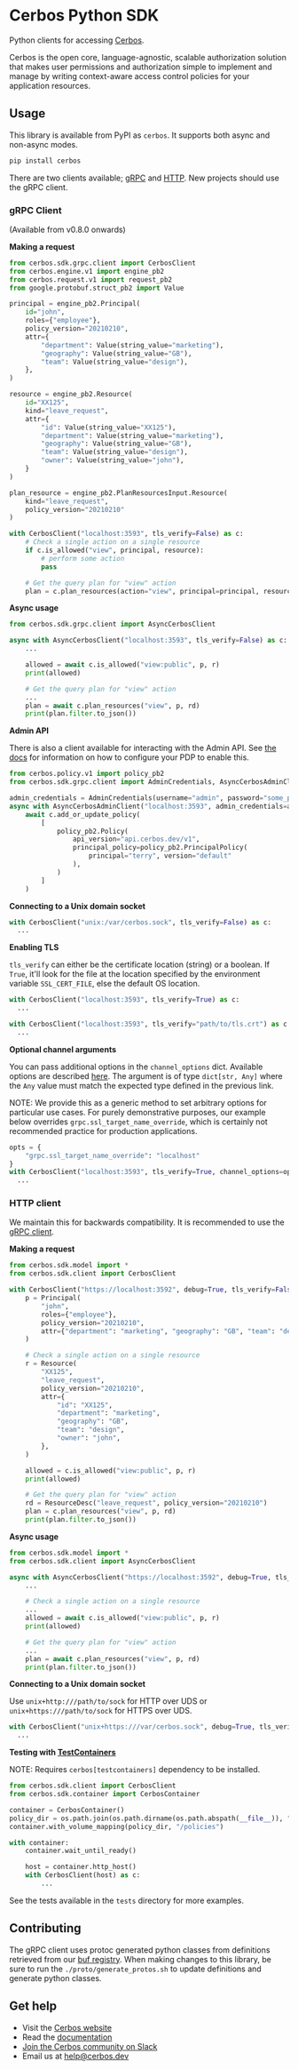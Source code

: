 Cerbos Python SDK
=================

Python clients for accessing [Cerbos](https://cerbos.dev).

Cerbos is the open core, language-agnostic, scalable authorization solution that makes user permissions and authorization simple to implement and manage by writing context-aware access control policies for your application resources.

## Usage

This library is available from PyPI as `cerbos`. It supports both async and non-async modes.

```sh
pip install cerbos
```

There are two clients available; [gRPC](#grpc-client) and [HTTP](#http-client). New projects should use the gRPC client.

### gRPC Client

(Available from v0.8.0 onwards)

**Making a request**

```python
from cerbos.sdk.grpc.client import CerbosClient
from cerbos.engine.v1 import engine_pb2
from cerbos.request.v1 import request_pb2
from google.protobuf.struct_pb2 import Value

principal = engine_pb2.Principal(
    id="john",
    roles={"employee"},
    policy_version="20210210",
    attr={
        "department": Value(string_value="marketing"),
        "geography": Value(string_value="GB"),
        "team": Value(string_value="design"),
    },
)

resource = engine_pb2.Resource(
    id="XX125",
    kind="leave_request",
    attr={
        "id": Value(string_value="XX125"),
        "department": Value(string_value="marketing"),
        "geography": Value(string_value="GB"),
        "team": Value(string_value="design"),
        "owner": Value(string_value="john"),
    }
)

plan_resource = engine_pb2.PlanResourcesInput.Resource(
    kind="leave_request",
    policy_version="20210210"
)

with CerbosClient("localhost:3593", tls_verify=False) as c:
    # Check a single action on a single resource
    if c.is_allowed("view", principal, resource):
        # perform some action
        pass

    # Get the query plan for "view" action
    plan = c.plan_resources(action="view", principal=principal, resource=plan_resource)
````

**Async usage**

```python
from cerbos.sdk.grpc.client import AsyncCerbosClient

async with AsyncCerbosClient("localhost:3593", tls_verify=False) as c:
    ...

    allowed = await c.is_allowed("view:public", p, r)
    print(allowed)

    # Get the query plan for "view" action
    ...
    plan = await c.plan_resources("view", p, rd)
    print(plan.filter.to_json())

```

**Admin API**

There is also a client available for interacting with the Admin API. See [the docs](https://docs.cerbos.dev/cerbos/latest/api/admin_api.html) for information on how to configure your PDP to enable this.

```python
from cerbos.policy.v1 import policy_pb2
from cerbos.sdk.grpc.client import AdminCredentials, AsyncCerbosAdminClient

admin_credentials = AdminCredentials(username="admin", password="some_password")
async with AsyncCerbosAdminClient("localhost:3593", admin_credentials=admin_credentials) as c:
    await c.add_or_update_policy(
        [
            policy_pb2.Policy(
                api_version="api.cerbos.dev/v1",
                principal_policy=policy_pb2.PrincipalPolicy(
                    principal="terry", version="default"
                ),
            )
        ]
    )
```

**Connecting to a Unix domain socket**

```python
with CerbosClient("unix:/var/cerbos.sock", tls_verify=False) as c:
  ...
```

**Enabling TLS**

`tls_verify` can either be the certificate location (string) or a boolean. If `True`, it'll look for the file at the location specified by the environment variable `SSL_CERT_FILE`, else the default OS location.

```python
with CerbosClient("localhost:3593", tls_verify=True) as c:
  ...
```

```python
with CerbosClient("localhost:3593", tls_verify="path/to/tls.crt") as c:
  ...
```

**Optional channel arguments**

You can pass additional options in the `channel_options` dict.
Available options are described [here](https://github.com/grpc/grpc/blob/7536d8a849c0096e4c968e7730306872bb5ec674/include/grpc/impl/grpc_types.h).
The argument is of type `dict[str, Any]` where the `Any` value must match the expected type defined in the previous link.

NOTE: We provide this as a generic method to set arbitrary options for particular use cases.
For purely demonstrative purposes, our example below overrides `grpc.ssl_target_name_override`, which is certainly not recommended practice for production applications.

```python
opts = {
    "grpc.ssl_target_name_override": "localhost"
}
with CerbosClient("localhost:3593", tls_verify=True, channel_options=opts) as c:
  ...
```

### HTTP client

We maintain this for backwards compatibility. It is recommended to use the [gRPC client](#grpc-client).

**Making a request**

```python
from cerbos.sdk.model import *
from cerbos.sdk.client import CerbosClient

with CerbosClient("https://localhost:3592", debug=True, tls_verify=False) as c:
    p = Principal(
        "john",
        roles={"employee"},
        policy_version="20210210",
        attr={"department": "marketing", "geography": "GB", "team": "design"},
    )

    # Check a single action on a single resource
    r = Resource(
        "XX125",
        "leave_request",
        policy_version="20210210",
        attr={
            "id": "XX125",
            "department": "marketing",
            "geography": "GB",
            "team": "design",
            "owner": "john",
        },
    )

    allowed = c.is_allowed("view:public", p, r)
    print(allowed)

    # Get the query plan for "view" action
    rd = ResourceDesc("leave_request", policy_version="20210210")
    plan = c.plan_resources("view", p, rd)
    print(plan.filter.to_json())
```

**Async usage**

```python
from cerbos.sdk.model import *
from cerbos.sdk.client import AsyncCerbosClient

async with AsyncCerbosClient("https://localhost:3592", debug=True, tls_verify=False) as c:
    ...

    # Check a single action on a single resource
    ...
    allowed = await c.is_allowed("view:public", p, r)
    print(allowed)

    # Get the query plan for "view" action
    ...
    plan = await c.plan_resources("view", p, rd)
    print(plan.filter.to_json())

```

**Connecting to a Unix domain socket**

Use `unix+http:///path/to/sock` for HTTP over UDS or `unix+https:///path/to/sock` for HTTPS over UDS.

```python
with CerbosClient("unix+https:///var/cerbos.sock", debug=True, tls_verify=False) as c:
  ...
```

**Testing with [TestContainers](https://github.com/testcontainers/testcontainers-python)**

NOTE: Requires `cerbos[testcontainers]` dependency to be installed.

```python
from cerbos.sdk.client import CerbosClient
from cerbos.sdk.container import CerbosContainer

container = CerbosContainer()
policy_dir = os.path.join(os.path.dirname(os.path.abspath(__file__)), "store")
container.with_volume_mapping(policy_dir, "/policies")

with container:
    container.wait_until_ready()

    host = container.http_host()
    with CerbosClient(host) as c:
        ...
```


See the tests available in the `tests` directory for more examples.

## Contributing

The gRPC client uses protoc generated python classes from definitions retrieved from our [buf registry](https://buf.build/cerbos/cerbos-api).
When making changes to this library, be sure to run the `./proto/generate_protos.sh` to update definitions and generate python classes.

## Get help

- Visit the [Cerbos website](https://cerbos.dev)
- Read the [documentation](https://docs.cerbos.dev)
- [Join the Cerbos community on Slack](http://go.cerbos.io/slack)
- Email us at help@cerbos.dev
